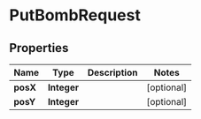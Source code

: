 

# PutBombRequest

## Properties

Name | Type | Description | Notes
------------ | ------------- | ------------- | -------------
**posX** | **Integer** |  |  [optional]
**posY** | **Integer** |  |  [optional]



